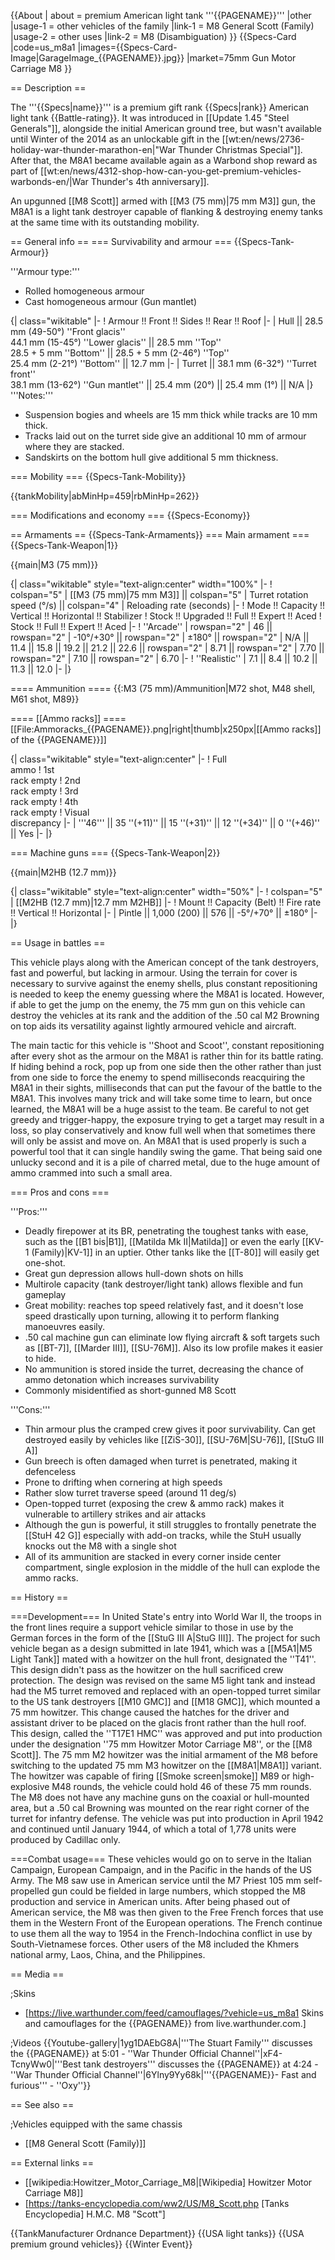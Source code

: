 {{About
| about = premium American light tank '''{{PAGENAME}}'''
|other
|usage-1 = other vehicles of the family
|link-1 = M8 General Scott (Family)
|usage-2 = other uses
|link-2 = M8 (Disambiguation)
}}
{{Specs-Card
|code=us_m8a1
|images={{Specs-Card-Image|GarageImage_{{PAGENAME}}.jpg}}
|market=75mm Gun Motor Carriage M8
}}

== Description ==
<!-- ''In the description, the first part should be about the history of the creation and combat usage of the vehicle, as well as its key features. In the second part, tell the reader about the ground vehicle in the game. Insert a screenshot of the vehicle, so that if the novice player does not remember the vehicle by name, he will immediately understand what kind of vehicle the article is talking about.'' -->
The '''{{Specs|name}}''' is a premium gift rank {{Specs|rank}} American light tank {{Battle-rating}}. It was introduced in [[Update 1.45 "Steel Generals"]], alongside the initial American ground tree, but wasn't available until Winter of the 2014 as an unlockable gift in the [[wt:en/news/2736-holiday-war-thunder-marathon-en|"War Thunder Christmas Special"]]. After that, the M8A1 became available again as a Warbond shop reward as part of [[wt:en/news/4312-shop-how-can-you-get-premium-vehicles-warbonds-en/|War Thunder's 4th anniversary]].

An upgunned [[M8 Scott]] armed with [[M3 (75 mm)|75 mm M3]] gun, the M8A1 is a light tank destroyer capable of flanking & destroying enemy tanks at the same time with its outstanding mobility.

== General info ==
=== Survivability and armour ===
{{Specs-Tank-Armour}}
<!-- ''Describe armour protection. Note the most well protected and key weak areas. Appreciate the layout of modules as well as the number and location of crew members. Is the level of armour protection sufficient, is the placement of modules helpful for survival in combat? If necessary use a visual template to indicate the most secure and weak zones of the armour.'' -->

'''Armour type:'''

* Rolled homogeneous armour
* Cast homogeneous armour (Gun mantlet)

{| class="wikitable"
|-
! Armour !! Front !! Sides !! Rear !! Roof
|-
| Hull || 28.5 mm (49-50°) ''Front glacis'' <br> 44.1 mm (15-45°) ''Lower glacis'' || 28.5 mm ''Top'' <br> 28.5 + 5 mm ''Bottom'' || 28.5 + 5 mm (2-46°) ''Top'' <br> 25.4 mm (2-21°) ''Bottom'' || 12.7 mm
|-
| Turret || 38.1 mm (6-32°) ''Turret front'' <br> 38.1 mm (13-62°) ''Gun mantlet'' || 25.4 mm (20°) || 25.4 mm (1°) || N/A
|}
'''Notes:'''

* Suspension bogies and wheels are 15 mm thick while tracks are 10 mm thick.
* Tracks laid out on the turret side give an additional 10 mm of armour where they are stacked.
* Sandskirts on the bottom hull give additional 5 mm thickness.

=== Mobility ===
{{Specs-Tank-Mobility}}
<!-- ''Write about the mobility of the ground vehicle. Estimate the specific power and manoeuvrability, as well as the maximum speed forwards and backwards.'' -->

{{tankMobility|abMinHp=459|rbMinHp=262}}

=== Modifications and economy ===
{{Specs-Economy}}

== Armaments ==
{{Specs-Tank-Armaments}}
=== Main armament ===
{{Specs-Tank-Weapon|1}}
<!-- ''Give the reader information about the characteristics of the main gun. Assess its effectiveness in a battle based on the reloading speed, ballistics and the power of shells. Do not forget about the flexibility of the fire, that is how quickly the cannon can be aimed at the target, open fire on it and aim at another enemy. Add a link to the main article on the gun: <code><nowiki>{{main|Name of the weapon}}</nowiki></code>. Describe in general terms the ammunition available for the main gun. Give advice on how to use them and how to fill the ammunition storage.'' -->
{{main|M3 (75 mm)}}

{| class="wikitable" style="text-align:center" width="100%"
|-
! colspan="5" | [[M3 (75 mm)|75 mm M3]] || colspan="5" | Turret rotation speed (°/s) || colspan="4" | Reloading rate (seconds)
|-
! Mode !! Capacity !! Vertical !! Horizontal !! Stabilizer
! Stock !! Upgraded !! Full !! Expert !! Aced
! Stock !! Full !! Expert !! Aced
|-
! ''Arcade''
| rowspan="2" | 46 || rowspan="2" | -10°/+30° || rowspan="2" | ±180° || rowspan="2" | N/A || 11.4 || 15.8 || 19.2 || 21.2 || 22.6 || rowspan="2" | 8.71 || rowspan="2" | 7.70 || rowspan="2" | 7.10 || rowspan="2" | 6.70
|-
! ''Realistic''
| 7.1 || 8.4 || 10.2 || 11.3 || 12.0
|-
|}

==== Ammunition ====
{{:M3 (75 mm)/Ammunition|M72 shot, M48 shell, M61 shot, M89}}

==== [[Ammo racks]] ====
[[File:Ammoracks_{{PAGENAME}}.png|right|thumb|x250px|[[Ammo racks]] of the {{PAGENAME}}]]
<!-- '''Last updated: 1.101.1.14''' -->
{| class="wikitable" style="text-align:center"
|-
! Full<br>ammo
! 1st<br>rack empty
! 2nd<br>rack empty
! 3rd<br>rack empty
! 4th<br>rack empty
! Visual<br>discrepancy
|-
| '''46''' || 35&nbsp;''(+11)'' || 15&nbsp;''(+31)'' || 12&nbsp;''(+34)'' || 0&nbsp;''(+46)'' || Yes
|-
|}

=== Machine guns ===
{{Specs-Tank-Weapon|2}}
<!-- ''Offensive and anti-aircraft machine guns not only allow you to fight some aircraft but also are effective against lightly armoured vehicles. Evaluate machine guns and give recommendations on its use.'' -->
{{main|M2HB (12.7 mm)}}

{| class="wikitable" style="text-align:center" width="50%"
|-
! colspan="5" | [[M2HB (12.7 mm)|12.7 mm M2HB]]
|-
! Mount !! Capacity (Belt) !! Fire rate !! Vertical !! Horizontal
|-
| Pintle || 1,000 (200) || 576 || -5°/+70° || ±180°
|-
|}

== Usage in battles ==
<!-- ''Describe the tactics of playing in the vehicle, the features of using vehicles in the team and advice on tactics. Refrain from creating a "guide" - do not impose a single point of view but instead give the reader food for thought. Describe the most dangerous enemies and give recommendations on fighting them. If necessary, note the specifics of the game in different modes (AB, RB, SB).'' -->
This vehicle plays along with the American concept of the tank destroyers, fast and powerful, but lacking in armour. Using the terrain for cover is necessary to survive against the enemy shells, plus constant repositioning is needed to keep the enemy guessing where the M8A1 is located. However, if able to get the jump on the enemy, the 75 mm gun on this vehicle can destroy the vehicles at its rank and the addition of the .50 cal M2 Browning on top aids its versatility against lightly armoured vehicle and aircraft.

The main tactic for this vehicle is ''Shoot and Scoot'', constant repositioning after every shot as the armour on the M8A1 is rather thin for its battle rating. If hiding behind a rock, pop up from one side then the other rather than just from one side to force the enemy to spend milliseconds reacquiring the M8A1 in their sights, milliseconds that can put the favour of the battle to the M8A1. This involves many trick and will take some time to learn, but once learned, the M8A1 will be a huge assist to the team. Be careful to not get greedy and trigger-happy, the exposure trying to get a target may result in a loss, so play conservatively and know full well when that sometimes there will only be assist and move on. An M8A1 that is used properly is such a powerful tool that it can single handily swing the game. That being said one unlucky second and it is a pile of charred metal, due to the huge amount of ammo crammed into such a small area. 

=== Pros and cons ===
<!-- ''Summarise and briefly evaluate the vehicle in terms of its characteristics and combat effectiveness. Mark its pros and cons in a bulleted list. Try not to use more than 6 points for each of the characteristics. Avoid using categorical definitions such as "bad", "good" and the like - use substitutions with softer forms such as "inadequate" and "effective".'' -->

'''Pros:'''

* Deadly firepower at its BR, penetrating the toughest tanks with ease, such as the [[B1 bis|B1]], [[Matilda Mk II|Matilda]] or even the early [[KV-1 (Family)|KV-1]] in an uptier. Other tanks like the [[T-80]] will easily get one-shot.
* Great gun depression allows hull-down shots on hills
* Multirole capacity (tank destroyer/light tank) allows flexible and fun gameplay
* Great mobility: reaches top speed relatively fast, and it doesn't lose speed drastically upon turning, allowing it to perform flanking manoeuvres easily.
* .50 cal machine gun can eliminate low flying aircraft & soft targets such as [[BT-7]], [[Marder III]], [[SU-76M]]. Also its low profile makes it easier to hide.
* No ammunition is stored inside the turret, decreasing the chance of ammo detonation which increases survivability
* Commonly misidentified as short-gunned M8 Scott

'''Cons:'''

* Thin armour plus the cramped crew gives it poor survivability. Can get destroyed easily by vehicles like [[ZiS-30]], [[SU-76M|SU-76]], [[StuG III A]]
* Gun breech is often damaged when turret is penetrated, making it defenceless
* Prone to drifting when cornering at high speeds
* Rather slow turret traverse speed (around 11 deg/s)
* Open-topped turret (exposing the crew & ammo rack) makes it vulnerable to artillery strikes and air attacks
* Although the gun is powerful, it still struggles to frontally penetrate the [[StuH 42 G]] especially with add-on tracks, while the StuH usually knocks out the M8 with a single shot
* All of its ammunition are stacked in every corner inside center compartment, single explosion in the middle of the hull can explode the ammo racks.

== History ==
<!-- ''Describe the history of the creation and combat usage of the vehicle in more detail than in the introduction. If the historical reference turns out to be too long, take it to a separate article, taking a link to the article about the vehicle and adding a block "/History" (example: <nowiki>https://wiki.warthunder.com/(Vehicle-name)/History</nowiki>) and add a link to it here using the <code>main</code> template. Be sure to reference text and sources by using <code><nowiki><ref></ref></nowiki></code>, as well as adding them at the end of the article with <code><nowiki><references /></nowiki></code>. This section may also include the vehicle's dev blog entry (if applicable) and the in-game encyclopedia description (under <code><nowiki>=== In-game description ===</nowiki></code>, also if applicable).'' -->

===Development===
In United State's entry into World War II, the troops in the front lines require a support vehicle similar to those in use by the German forces in the form of the [[StuG III A|StuG III]]. The project for such vehicle began as a design submitted in late 1941, which was a [[M5A1|M5 Light Tank]] mated with a howitzer on the hull front, designated the ''T41''. This design didn't pass as the howitzer on the hull sacrificed crew protection. The design was revised on the same M5 light tank and instead had the M5 turret removed and replaced with an open-topped turret similar to the US tank destroyers [[M10 GMC]] and [[M18 GMC]], which mounted a 75 mm howitzer. This change caused the hatches for the driver and assistant driver to be placed on the glacis front rather than the hull roof. This design, called the ''T17E1 HMC'' was approved and put into production under the designation ''75 mm Howitzer Motor Carriage M8'', or the [[M8 Scott]]. The 75 mm M2 howitzer was the initial armament of the M8 before switching to the updated 75 mm M3 howitzer on the [[M8A1|M8A1]] variant. The howitzer was capable of firing [[Smoke screen|smoke]] M89 or high-explosive M48 rounds, the vehicle could hold 46 of these 75 mm rounds. The M8 does not have any machine guns on the coaxial or hull-mounted area, but a .50 cal Browning was mounted on the rear right corner of the turret for infantry defense. The vehicle was put into production in April 1942 and continued until January 1944, of which a total of 1,778 units were produced by Cadillac only.

===Combat usage===
These vehicles would go on to serve in the Italian Campaign, European Campaign, and in the Pacific in the hands of the US Army. The M8 saw use in American service until the M7 Priest 105 mm self-propelled gun could be fielded in large numbers, which stopped the M8 production and service in American units. After being phased out of American service, the M8 was then given to the Free French forces that use them in the Western Front of the European operations. The French continue to use them all the way to 1954 in the French-Indochina conflict in use by South-Vietnamese forces. Other users of the M8 included the Khmers national army, Laos, China, and the Philippines.

== Media ==
<!-- ''Excellent additions to the article would be video guides, screenshots from the game, and photos.'' -->

;Skins

* [https://live.warthunder.com/feed/camouflages/?vehicle=us_m8a1 Skins and camouflages for the {{PAGENAME}} from live.warthunder.com.]

;Videos
{{Youtube-gallery|1yg1DAEbG8A|'''The Stuart Family''' discusses the {{PAGENAME}} at 5:01 - ''War Thunder Official Channel''|xF4-TcnyWw0|'''Best tank destroyers''' discusses the {{PAGENAME}} at 4:24 - ''War Thunder Official Channel''|6Ylny9Yy68k|'''{{PAGENAME}}- Fast and furious''' - ''Oxy''}}

== See also ==
<!-- ''Links to the articles on the War Thunder Wiki that you think will be useful for the reader, for example:''
* ''reference to the series of the vehicles;''
* ''links to approximate analogues of other nations and research trees.'' -->

;Vehicles equipped with the same chassis

* [[M8 General Scott (Family)]]

== External links ==
<!-- ''Paste links to sources and external resources, such as:''
* ''topic on the official game forum;''
* ''other literature.'' -->

* [[wikipedia:Howitzer_Motor_Carriage_M8|[Wikipedia] Howitzer Motor Carriage M8]]
* [https://tanks-encyclopedia.com/ww2/US/M8_Scott.php <nowiki>[Tanks Encyclopedia]</nowiki> H.M.C. M8 "Scott"]

{{TankManufacturer Ordnance Department}}
{{USA light tanks}}
{{USA premium ground vehicles}}
{{Winter Event}}